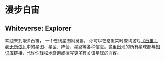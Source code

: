 # 漫步白宙

## Whiteverse: Explorer

欢迎来到漫步白宙， 一个在线星图浏览器。
你可以在这里实时查询游戏[《白宙：老无所依》]中的星图、星区、阵营、星路等各种信息。这里出现的所有星球都与[知识库]链接，允许你轻松地查询或撰写更多有关该星球的内容。

[《白宙：老无所依》]: https://store.steampowered.com/app/1126760/Whiteverse_No_Country_for_Old_Men
[知识库]:https://wiki.whiteverse.com
